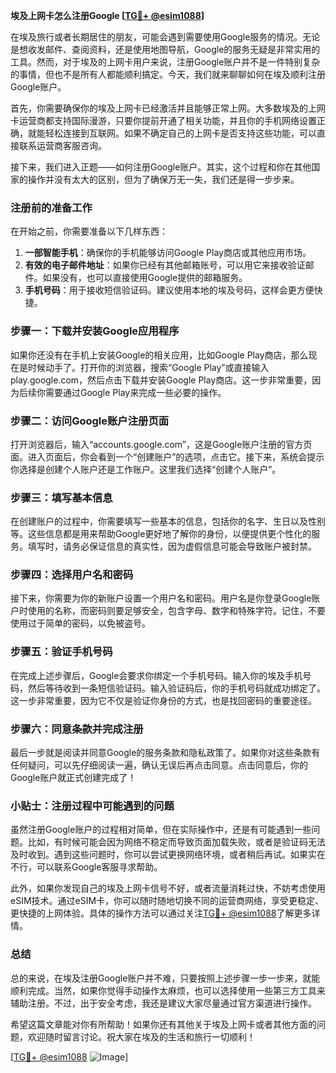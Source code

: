 **埃及上网卡怎么注册Google [[TG💪+ @esim1088](https://t.me/s/esim1088)]**

在埃及旅行或者长期居住的朋友，可能会遇到需要使用Google服务的情况。无论是想收发邮件、查阅资料，还是使用地图导航，Google的服务无疑是非常实用的工具。然而，对于埃及的上网卡用户来说，注册Google账户并不是一件特别复杂的事情，但也不是所有人都能顺利搞定。今天，我们就来聊聊如何在埃及顺利注册Google账户。

首先，你需要确保你的埃及上网卡已经激活并且能够正常上网。大多数埃及的上网卡运营商都支持国际漫游，只要你提前开通了相关功能，并且你的手机网络设置正确，就能轻松连接到互联网。如果不确定自己的上网卡是否支持这些功能，可以直接联系运营商客服咨询。

接下来，我们进入正题——如何注册Google账户。其实，这个过程和你在其他国家的操作并没有太大的区别，但为了确保万无一失，我们还是得一步步来。

### 注册前的准备工作

在开始之前，你需要准备以下几样东西：

1. **一部智能手机**：确保你的手机能够访问Google Play商店或其他应用市场。
2. **有效的电子邮件地址**：如果你已经有其他邮箱账号，可以用它来接收验证邮件。如果没有，也可以直接使用Google提供的邮箱服务。
3. **手机号码**：用于接收短信验证码。建议使用本地的埃及号码，这样会更方便快捷。

### 步骤一：下载并安装Google应用程序

如果你还没有在手机上安装Google的相关应用，比如Google Play商店，那么现在是时候动手了。打开你的浏览器，搜索“Google Play”或直接输入play.google.com，然后点击下载并安装Google Play商店。这一步非常重要，因为后续你需要通过Google Play来完成一些必要的操作。

### 步骤二：访问Google账户注册页面

打开浏览器后，输入“accounts.google.com”，这是Google账户注册的官方页面。进入页面后，你会看到一个“创建账户”的选项，点击它。接下来，系统会提示你选择是创建个人账户还是工作账户。这里我们选择“创建个人账户”。

### 步骤三：填写基本信息

在创建账户的过程中，你需要填写一些基本的信息，包括你的名字、生日以及性别等。这些信息都是用来帮助Google更好地了解你的身份，以便提供更个性化的服务。填写时，请务必保证信息的真实性，因为虚假信息可能会导致账户被封禁。

### 步骤四：选择用户名和密码

接下来，你需要为你的新账户设置一个用户名和密码。用户名是你登录Google账户时使用的名称，而密码则要足够安全，包含字母、数字和特殊字符。记住，不要使用过于简单的密码，以免被盗号。

### 步骤五：验证手机号码

在完成上述步骤后，Google会要求你绑定一个手机号码。输入你的埃及手机号码，然后等待收到一条短信验证码。输入验证码后，你的手机号码就成功绑定了。这一步非常重要，因为它不仅是验证你身份的方式，也是找回密码的重要途径。

### 步骤六：同意条款并完成注册

最后一步就是阅读并同意Google的服务条款和隐私政策了。如果你对这些条款有任何疑问，可以先仔细阅读一遍，确认无误后再点击同意。点击同意后，你的Google账户就正式创建完成了！

### 小贴士：注册过程中可能遇到的问题

虽然注册Google账户的过程相对简单，但在实际操作中，还是有可能遇到一些问题。比如，有时候可能会因为网络不稳定而导致页面加载失败，或者是验证码无法及时收到。遇到这些问题时，你可以尝试更换网络环境，或者稍后再试。如果实在不行，可以联系Google客服寻求帮助。

此外，如果你发现自己的埃及上网卡信号不好，或者流量消耗过快，不妨考虑使用eSIM技术。通过eSIM卡，你可以随时随地切换不同的运营商网络，享受更稳定、更快捷的上网体验。具体的操作方法可以通过关注[TG💪+ @esim1088](https://t.me/s/esim1088)了解更多详情。

### 总结

总的来说，在埃及注册Google账户并不难，只要按照上述步骤一步一步来，就能顺利完成。当然，如果你觉得手动操作太麻烦，也可以选择使用一些第三方工具来辅助注册。不过，出于安全考虑，我还是建议大家尽量通过官方渠道进行操作。

希望这篇文章能对你有所帮助！如果你还有其他关于埃及上网卡或者其他方面的问题，欢迎随时留言讨论。祝大家在埃及的生活和旅行一切顺利！

[[TG💪+ @esim1088](https://t.me/s/esim1088) ![Image](https://i.postimg.cc/4NQfJmqS/Snipaste-2025-05-13-00-14-12.png)]